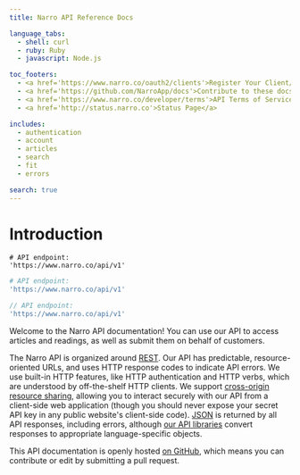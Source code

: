 ```yaml
---
title: Narro API Reference Docs

language_tabs:
  - shell: curl
  - ruby: Ruby
  - javascript: Node.js

toc_footers:
  - <a href='https://www.narro.co/oauth2/clients'>Register Your Client/Application</a>
  - <a href='https://github.com/NarroApp/docs'>Contribute to these docs on GitHub</a>
  - <a href='https://www.narro.co/developer/terms'>API Terms of Service</a>
  - <a href='http://status.narro.co'>Status Page</a>

includes:
  - authentication
  - account
  - articles
  - search
  - fit
  - errors

search: true
---
```


# Introduction

~~~shell
# API endpoint:
'https://www.narro.co/api/v1'
~~~

~~~ruby
# API endpoint:
'https://www.narro.co/api/v1'
~~~

~~~javascript
// API endpoint:
'https://www.narro.co/api/v1'
~~~

Welcome to the Narro API documentation! You can use our API to access articles and readings, as well as submit them on behalf of customers.

The Narro API is organized around [REST](http://en.wikipedia.org/wiki/Representational_State_Transfer). Our API has predictable, resource-oriented URLs, and uses HTTP response codes to indicate API errors. We use built-in HTTP features, like HTTP authentication and HTTP verbs, which are understood by off-the-shelf HTTP clients. We support [cross-origin resource sharing](http://en.wikipedia.org/wiki/Cross-origin_resource_sharing), allowing you to interact securely with our API from a client-side web application (though you should never expose your secret API key in any public website's client-side code). [JSON](http://www.json.org/) is returned by all API responses, including errors, although [our API libraries](https://github.com/narroapp) convert responses to appropriate language-specific objects.

This API documentation is openly hosted [on GitHub](https://github.com/NarroApp/docs), which means you can contribute or edit by submitting a pull request.
